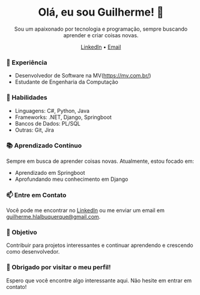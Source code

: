 <h1 align="center">Olá, eu sou Guilherme! 👾</h1>
 
<p align="center">
  Sou um apaixonado por tecnologia e programação, sempre buscando aprender e criar coisas novas.
</p>

<p align="center">
  <a href="https://www.linkedin.com/in/https://www.linkedin.com/in/guilhermehlalbuquerque/">LinkedIn</a> •
  <a href="mailto:guilherme.hlalbuquerque@gmail.com">Email</a>
</p>

### 💼 Experiência

- Desenvolvedor de Software na MV(https://mv.com.br/)
- Estudante de Engenharia da Computação 

### 🚀 Habilidades

- Linguagens: C#, Python, Java
- Frameworks: .NET, Django, Springboot
- Bancos de Dados: PL/SQL
- Outras: Git, Jira

### 📚 Aprendizado Contínuo

Sempre em busca de aprender coisas novas. Atualmente, estou focado em:

- Aprendizado em Springboot 
- Aprofundando meu conhecimento em Django

### 📫 Entre em Contato

Você pode me encontrar no [LinkedIn](https://www.linkedin.com/in/guilhermehlalbuquerque/) ou me enviar um email em guilherme.hlalbuquerque@gmail.com.

### 🎯 Objetivo

Contribuir para projetos interessantes e continuar aprendendo e crescendo como desenvolvedor.

### 🌟 Obrigado por visitar o meu perfil!

Espero que você encontre algo interessante aqui. Não hesite em entrar em contato!
